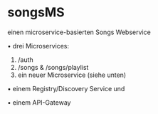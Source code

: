 # songsMS
einen microservice-basierten Songs Webservice

• drei Microservices:
  1) /auth
  2) /songs & /songs/playlist
  3) ein neuer Microservice (siehe unten)

• einem Registry/Discovery Service und

• einem API-Gateway
